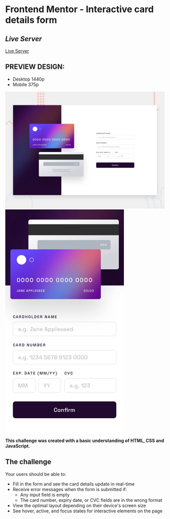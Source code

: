 # Frontend Mentor - Interactive card details form

## _Live Server_
[Live Server](https://jimrnst.github.io/interactiveCardDetails/)


## PREVIEW DESIGN:
- Desktop 1440p
- Mobile 375p

![Design preview for the Interactive card details form coding challenge](./design/desktop-preview.jpg)
![Design preview for the Interactive card details form coding challenge](./design/mobile-design.jpg)

**This challenge was created with a basic understanding of HTML, CSS and JavaScript.**

## The challenge

Your users should be able to: 

- Fill in the form and see the card details update in real-time
- Receive error messages when the form is submitted if:
  - Any input field is empty
  - The card number, expiry date, or CVC fields are in the wrong format
- View the optimal layout depending on their device's screen size
- See hover, active, and focus states for interactive elements on the page
